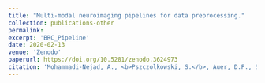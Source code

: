 ```yaml
---
title: "Multi-modal neuroimaging pipelines for data preprocessing."
collection: publications-other
permalink: 
excerpt: 'BRC_Pipeline'
date: 2020-02-13
venue: 'Zenodo'
paperurl: https://doi.org/10.5281/zenodo.3624973
citation: 'Mohammadi-Nejad, A., <b>Pszczolkowski, S.</b>, Auer, D.P., Sotiropoulos, S., 2020. &quot;Multi-modal neuroimaging pipelines for data preprocessing.&quot; (BRC_Pipeline, University of Nottingham, UK)'
---
```

